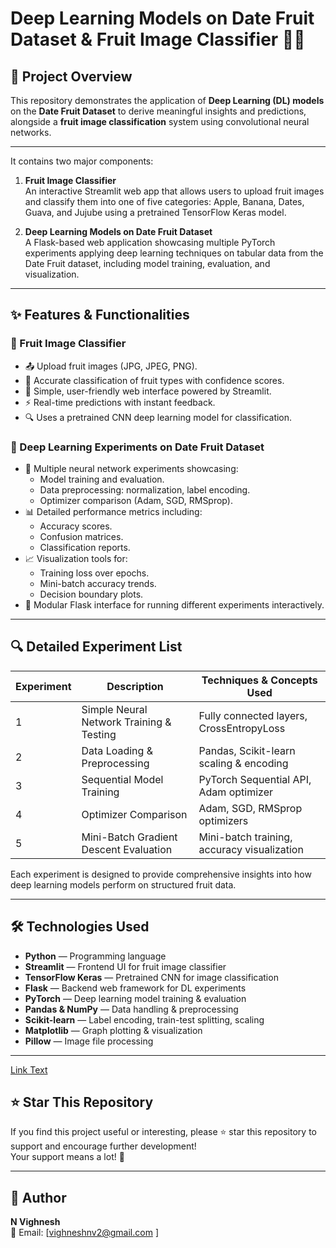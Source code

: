 #  Deep Learning Models on Date Fruit Dataset & Fruit Image Classifier 🍎🍌

## 🚀 Project Overview

This repository demonstrates the application of **Deep Learning (DL) models** on the **Date Fruit Dataset** to derive meaningful insights and predictions, alongside a **fruit image classification** system using convolutional neural networks.

---

It contains two major components:

1. **Fruit Image Classifier**  
   An interactive Streamlit web app that allows users to upload fruit images and classify them into one of five categories: Apple, Banana, Dates, Guava, and Jujube using a pretrained TensorFlow Keras model.

2. **Deep Learning Models on Date Fruit Dataset**  
   A Flask-based web application showcasing multiple PyTorch experiments applying deep learning techniques on tabular data from the Date Fruit dataset, including model training, evaluation, and visualization.

---

## ✨ Features & Functionalities

### 🍏 Fruit Image Classifier

- 📤 Upload fruit images (JPG, JPEG, PNG).
- 🤖 Accurate classification of fruit types with confidence scores.
- 🌟 Simple, user-friendly web interface powered by Streamlit.
- ⚡ Real-time predictions with instant feedback.
- 🔍 Uses a pretrained CNN deep learning model for classification.

### 🔬 Deep Learning Experiments on Date Fruit Dataset

- 🔄 Multiple neural network experiments showcasing:
  - Model training and evaluation.
  - Data preprocessing: normalization, label encoding.
  - Optimizer comparison (Adam, SGD, RMSprop).
- 📊 Detailed performance metrics including:
  - Accuracy scores.
  - Confusion matrices.
  - Classification reports.
- 📈 Visualization tools for:
  - Training loss over epochs.
  - Mini-batch accuracy trends.
  - Decision boundary plots.
- 🧩 Modular Flask interface for running different experiments interactively.

---

## 🔍 Detailed Experiment List

| Experiment | Description                               | Techniques & Concepts Used                    |
|------------|-------------------------------------------|-----------------------------------------------|
| 1          | Simple Neural Network Training & Testing | Fully connected layers, CrossEntropyLoss      |
| 2          | Data Loading & Preprocessing              | Pandas, Scikit-learn scaling & encoding       |
| 3          | Sequential Model Training                 | PyTorch Sequential API, Adam optimizer        |
| 4          | Optimizer Comparison                      | Adam, SGD, RMSprop optimizers                  |
| 5          | Mini-Batch Gradient Descent Evaluation   | Mini-batch training, accuracy visualization   |

Each experiment is designed to provide comprehensive insights into how deep learning models perform on structured fruit data.

---

## 🛠️ Technologies Used

- **Python** — Programming language  
- **Streamlit** — Frontend UI for fruit image classifier  
- **TensorFlow Keras** — Pretrained CNN for image classification  
- **Flask** — Backend web framework for DL experiments  
- **PyTorch** — Deep learning model training & evaluation  
- **Pandas & NumPy** — Data handling & preprocessing  
- **Scikit-learn** — Label encoding, train-test splitting, scaling  
- **Matplotlib** — Graph plotting & visualization  
- **Pillow** — Image file processing  

---

[Link Text](templates/index.html)


## ⭐ Star This Repository

If you find this project useful or interesting, please ⭐ star this repository to support and encourage further development!  
Your support means a lot! 🙏

---

## 👤 Author

**N Vighnesh**  
📧 Email: [vighneshnv2@gmail.com ]  



